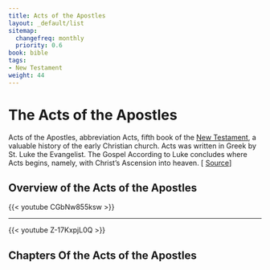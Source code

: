 ```yaml
---
title: Acts of the Apostles
layout: _default/list
sitemap:
  changefreq: monthly
  priority: 0.6
book: bible
tags:
- New Testament
weight: 44
---
```

# The Acts of the Apostles

Acts of the Apostles, abbreviation Acts, fifth book of the [New Testament](/tags/new-testament/), a valuable history of the early Christian church. Acts was written in Greek by St. Luke the Evangelist. The Gospel According to Luke concludes where Acts begins, namely, with Christ’s Ascension into heaven.  [ [Source](https://www.britannica.com/topic/The-Acts-of-the-Apostles-New-Testament)]

## Overview of the Acts of the Apostles
{{< youtube CGbNw855ksw >}}

---

{{< youtube Z-17KxpjL0Q >}}


## Chapters Of the Acts of the Apostles

